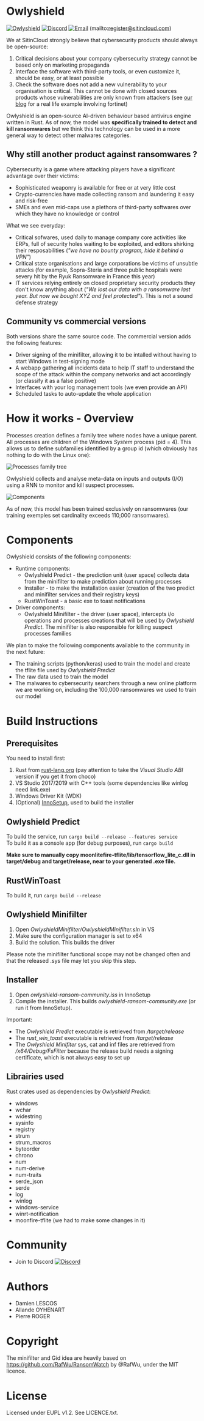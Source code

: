 # Owlyshield

[![Owlyshield](https://www.sitincloud.com/wp-content/uploads/2019/05/cropped-favicon_owlyshield-1.png)](https://www.sitincloud.com)
[![Discord](https://img.shields.io/badge/discord-join-blue.svg)](https://forms.gle/Cn6pynGmY2zuaPsz6) [![Email](https://img.shields.io/badge/email-join-blue.svg)](mailto:register@sitincloud.com) (mailto:register@sitincloud.com)


We at SitinCloud strongly believe that cybersecurity products should always be open-source:

1. Critical decisions about your company cybersecurity strategy cannot be based only on marketing propaganda
2. Interface the software with third-party tools, or even customize it, should be easy, or at least possible
3. Check the software does not add a new vulnerability to your organisation is critical. This cannot be done with closed sources products whose vulnerabilities are only known from attackers (see [our blog](https://www.sitincloud.com/2021/09/10/fortinet-leak/) for a real life example involving fortinet)

Owlyshield is an open-source AI-driven behaviour based antivirus engine written in Rust. 
As of now, the model was **specifically trained to detect and kill ransomwares** but we think this technology can be used in a more general way to detect other malwares categories.


## Why still another product against ransomwares ?

Cybersecurity is a game where attacking players have a significant advantage over their victims:
* Sophisticated weaponry is available for free or at very little cost
* Crypto-currencies have made collecting ransom and laundering it easy and risk-free
* SMEs and even mid-caps use a plethora of third-party softwares over which they have no knowledge or control


What we see everyday:

* Critical sofwares, used daily to manage company core activities like ERPs, full of security holes waiting to be exploited, and editors shirking their resposabilities (*"we have no bounty program, hide it behind a VPN"*)
* Critical state organisations and large corporations be victims of unsubtle attacks (for example, Sopra-Steria and three public hospitals were severy hit by the Ryuk Ransomware in France this year)
* IT services relying entirely on closed proprietary security products they don't know anything about (*"We lost our data with a ransomware last year. But now we bought *XYZ* and feel protected"*). This is not a sound defense strategy


## Community vs commercial versions

Both versions share the same source code. The commercial version adds the following features:

* Driver signing of the minifilter, allowing it to be intalled without having to start Windows in test-signing mode
* A webapp gathering all incidents data to help IT staff to understand the scope of the attack within the company networks and act accordingly (or classify it as a false positive)
* Interfaces with your log management tools (we even provide an API)
* Scheduled tasks to auto-update the whole application


# How it works - Overview

Processes creation defines a family tree where nodes have a unique parent. All processes are children of the Windows  *System* process (pid = 4). This allows us to define subfamilies identified by a group id (which obviously has nothing to do with the Linux one):

![Processes family tree](https://www.sitincloud.com/wp-content/uploads/2019/05/gid_trees.jpg)

Owlyshield collects and analyse meta-data on inputs and outputs (I/O) using a RNN to monitor and kill suspect processes.

![Components](https://www.sitincloud.com/wp-content/uploads/2019/05/Architecture.jpg)


As of now, this model has been trained exclusively on ransomwares (our training exemples set cardinality exceeds 110,000 ransomwares).


# Components

Owlyshield consists of the following components:
* Runtime components:
    * Owlyshield Predict - the prediction unit (user space) collects data from the minifilter to make prediction about running processes
    * Installer - to make the installation easier (creation of the two predict and minifilter services and their registry keys)
    * RustWinToast - a basic exe to toast notifications
* Driver components:
	* Owlyshield Minifilter - the driver (user space), intercepts i/o operations and processes creations that will be used by *Owlyshield Predict*. The minifilter is also responsible for killing suspect processes families
	
We plan to make the following components available to the community in the next future:
* The training scripts (python/keras) used to train the model and create the tflite file used by *Owlyshield Predict*
* The raw data used to train the model
* The malwares to cybersecurity searchers through a new online platform we are working on, including the 100,000 ransomwares we used to train our model


# Build Instructions

## Prerequisites

You need to install first: 
1. Rust from [rust-lang.org](https://rust-lang.org) (pay attention to take the *Visual Studio ABI* version if you get it from choco)
2. VS Studio 2017/2019 with C++ tools (some dependencies like winlog need link.exe)
3. Windows Driver Kit (WDK)
4. (Optional) [InnoSetup](https://jrsoftware.org/isdl.php), used to build the installer


## Owlyshield Predict

To build the service, run ```cargo build --release --features service```
<br/>
To build it as a console app (for debug purposes), run ```cargo build``` 

**Make sure to manually copy moonlitefire-tflite/lib/tensorflow_lite_c.dll in target/debug and target/release, near to your generated .exe file.** 


## RustWinToast

To build it, run ```cargo build --release```


## Owlyshield Minifilter

1. Open *OwlyshieldMinifilter/OwlyshieldMinifilter.sln* in VS
2. Make sure the configuration manager is set to x64
3. Build the solution. This builds the driver

Please note the minifilter functional scope may not be changed often and that the released .sys file may let you skip this step.

## Installer

1. Open *owlyshield-ransom-community.iss* in InnoSetup
2. Compile the installer. This builds *owlyshield-ransom-community.exe* (or run it from InnoSetup).

Important: 
* The *Owlyshield Predict* executable is retrieved from */target/release*
* The *rust_win_toast* executable is retrieved from */target/release*
* The *Owlyshield Minifiter* sys, cat and inf files are retrieved from */x64/Debug/FsFilter* because the release build needs a signing certificate, which is not always easy to set up


## Librairies used

Rust crates used as dependencies by *Owlyshield Predict*: 
- windows
- wchar
- widestring
- sysinfo
- registry
- strum
- strum_macros
- byteorder
- chrono
- num
- num-derive
- num-traits
- serde_json
- serde
- log
- winlog
- windows-service
- winrt-notification
- moonfire-tflite (we had to make some changes in it)


# Community

* Join to Discord [![Discord](https://img.shields.io/badge/discord-join-blue.svg)](https://forms.gle/Cn6pynGmY2zuaPsz6) 


# Authors

* Damien LESCOS
* Allande OYHENART
* Pierre ROGER


# Copyright

The minifilter and Gid idea are heavily based on https://github.com/RafWu/RansomWatch by @RafWu, under the MIT licence.


# License

Licensed under EUPL v1.2. See LICENCE.txt.
